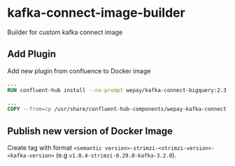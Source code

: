 # kafka-connect-image-builder
Builder for custom kafka connect image


## Add Plugin

Add new plugin from confluence to Docker image
```Dockerfile
...
RUN confluent-hub install --no-prompt wepay/kafka-connect-bigquery:2.3.0 \

...
COPY --from=cp /usr/share/confluent-hub-components/wepay-kafka-connect-bigquery/lib /opt/kafka/plugins/bigquery/
```

## Publish new version of Docker Image

Create tag with format `<semantic version>-strimzi-<strimzi-version>-<kafka-version>` (e.g `v1.0.4-strimzi-0.29.0-kafka-3.2.0`).
